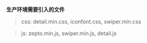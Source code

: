 **生产环境需要引入的文件**
>css: detail.min.css, iconfont.css, swiper.min.css

>js: zepto.min.js, swiper.min.js, detail.js